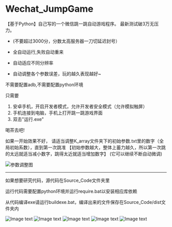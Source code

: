 # Wechat_JumpGame

【基于Python】自己写的一个微信跳一跳自动游戏程序。
最新测试破3万无压力。

* (不要超过3000分，分数太高服务器一刀切延迟封号）

* 全自动运行,失败自动重来
* 自动适应不同分辨率
* 自动调整各个参数误差，玩的越久表现越好~

不需要配置adb,不需要配置python环境

只需要

1. 安卓手机，开启开发者模式，允许开发者安全模式（允许模拟触屏）
2. 手机连接到电脑，手机上打开跳一跳游戏界面
3. 双击"运行.exe"

喝茶去吧!

如果一开始效果不好， 
请适当调整K_array文件夹下的初始参数.txt里的数字（全局初始系数），直到第一次跳准
【初始参数越大，整体上蓄力越久，所以第一次跳的太远就适当减小数字，跳得太近就适当增加数字】
(它可以继续不断自动微调)

![参数调整图](https://github.com/Haskely/Wechat_JumpGame/raw/master/readme_pic/fig.png)

--------------------------
如果想要研究代码，源代码在Source_Code文件夹里

运行代码需要配置python环境并运行require.bat以安装相应库依赖

从代码编译exe请运行buildexe.bat，编译出来的文件保存在Source_Code/dist文件夹内

![Image text](https://github.com/Haskely/Wechat_JumpGame/raw/master/readme_pic/screenshot.png)
![Image text](https://github.com/Haskely/Wechat_JumpGame/raw/master/readme_pic/output.png)
![Image text](https://github.com/Haskely/Wechat_JumpGame/raw/master/readme_pic/last_screenshot2.png)
![Image text](https://github.com/Haskely/Wechat_JumpGame/raw/master/readme_pic/last_screenshot3.png)
![Image text](https://github.com/Haskely/Wechat_JumpGame/raw/master/readme_pic/last_screenshot4.png)
